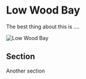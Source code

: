 # Low Wood Bay

The best thing about this is ....

![Low Wood Bay](lake_district/windermere/low_wood_bay.png)

## Section

Another section



